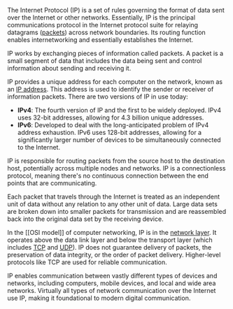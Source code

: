 The Internet Protocol (IP) is a set of rules governing the format of data sent over the Internet or other networks. Essentially, IP is the principal communications protocol in the Internet protocol suite for relaying datagrams ([packets](../networking/packet.md)) across network boundaries. Its routing function enables internetworking and essentially establishes the Internet.

IP works by exchanging pieces of information called packets. A packet is a small segment of data that includes the data being sent and control information about sending and receiving it.

IP provides a unique address for each computer on the network, known as an [IP address](../networking/ipa.md). This address is used to identify the sender or receiver of information packets. There are two versions of IP in use today:

- **IPv4**: The fourth version of IP and the first to be widely deployed. IPv4 uses 32-bit addresses, allowing for 4.3 billion unique addresses.
- **IPv6**: Developed to deal with the long-anticipated problem of IPv4 address exhaustion. IPv6 uses 128-bit addresses, allowing for a significantly larger number of devices to be simultaneously connected to the Internet.

IP is responsible for routing packets from the source host to the destination host, potentially across multiple nodes and networks. IP is a connectionless protocol, meaning there's no continuous connection between the end points that are communicating. 

Each packet that travels through the Internet is treated as an independent unit of data without any relation to any other unit of data. Large data sets are broken down into smaller packets for transmission and are reassembled back into the original data set by the receiving device.

In the [[OSI model]] of computer networking, IP is in the [network layer](../networking/network.md). It operates above the data link layer and below the transport layer (which includes [TCP](../networking/tcp.md) and [UDP](../networking/udp.md)). IP does not guarantee delivery of packets, the preservation of data integrity, or the order of packet delivery. Higher-level protocols like TCP are used for reliable communication.

IP enables communication between vastly different types of devices and networks, including computers, mobile devices, and local and wide area networks. Virtually all types of network communication over the Internet use IP, making it foundational to modern digital communication.

